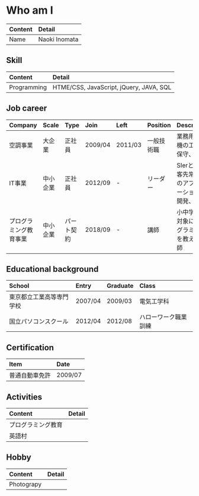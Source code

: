 # Who am I

| Content | Detail        |
| :------ | :------------ |
| Name    | Naoki Inomata |

## Skill

| Content     | Detail                                  |
| :---------- | :-------------------------------------- |
| Programming | HTME/CSS, JavaScript, jQuery, JAVA, SQL |

## Job career

| Company                | Scale    | Type       | Join    | Left    | Position   | Description                                        |
| :--------------------- | :------- | :--------- | :------ | :------ | :--------- | :------------------------------------------------- |
| 空調事業               | 大企業   | 正社員     | 2009/04 | 2011/03 | 一般技術職 | 業務用空調機の工事、保守、修理                     |
| IT事業                 | 中小企業 | 正社員     | 2012/09 | -       | リーダー   | SIerとして客先常駐でのアプリケーションの開発、保守 |
| プログラミング教育事業 | 中小企業 | パート契約 | 2018/09 | -       | 講師       | 小中学生を対象にプログラミングを教える講師         |

## Educational background

| School                   | Entry   | Graduate | Class                |
| :----------------------- | :------ | :------- | :------------------- |
| 東京都立工業高等専門学校 | 2007/04 | 2009/03  | 電気工学科           |
| 国立パソコンスクール     | 2012/04 | 2012/08  | ハローワーク職業訓練 |

## Certification

| Item           | Date    |
| :------------- | :------ |
| 普通自動車免許 | 2009/07 |

## Activities

| Content            | Detail |
| :----------------- | :----- |
| プログラミング教育 |        |
| 英語村             |        |

## Hobby

| Content    | Detail |
| :--------- | :----- |
| Photograpy |        |
